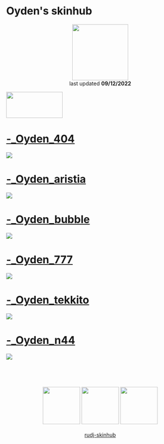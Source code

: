 # Oyden's skinhub
<p align="center">
<a href="https://osu.ppy.sh/users/23234148">
  <img src="https://a.ppy.sh/23234148"  
       width="150"
       height="150"></a>
<br>
last updated <b>09/12/2022</b>
</p>

<a href="https://www.youtube.com/watch?v=kbbgypvGPgM">
<img src="https://i.imgur.com/uDyKiLi.png"
       width="151" 
       height="70"/></a>

# [-_Oyden_404](https://github.com/ryancranie/skinhub/raw/tyfh/player/oyden/-_Oyden_404.osk)
[![](https://i.imgur.com/fdCq4JD.png)](https://github.com/ryancranie/skinhub/raw/tyfh/player/oyden/-_Oyden_404.osk)

# [-_Oyden_aristia](https://github.com/ryancranie/skinhub/raw/tyfh/player/oyden/-_Oyden_aristia.osk)
[![](https://i.imgur.com/eYP18Yy.png)](https://github.com/ryancranie/skinhub/raw/tyfh/player/oyden/-_Oyden_aristia.osk)

# [-_Oyden_bubble](https://github.com/ryancranie/skinhub/raw/tyfh/player/oyden/-_Oyden_bubble.osk)
[![](https://i.imgur.com/meBuyQ2.png)](https://github.com/ryancranie/skinhub/raw/tyfh/player/oyden/-_Oyden_bubble.osk)

# [-_Oyden_777](https://github.com/ryancranie/skinhub/raw/tyfh/player/oyden/-_Oyden_777.osk)
[![](https://i.imgur.com/VJAEwHW.png)](https://github.com/ryancranie/skinhub/raw/tyfh/player/oyden/-_Oyden_777.osk)

# [-_Oyden_tekkito](https://github.com/ryancranie/skinhub/raw/tyfh/player/oyden/-_Oyden_tekkito.osk)
[![](https://i.imgur.com/HKFztWe.png)](https://github.com/ryancranie/skinhub/raw/tyfh/player/oyden/-_Oyden_tekkito.osk)

# [-_Oyden_n44](https://github.com/ryancranie/skinhub/raw/tyfh/player/oyden/-_Oyden_n44.osk)
[![](https://i.imgur.com/fmadPcq.png)](https://github.com/ryancranie/skinhub/raw/tyfh/player/oyden/-_Oyden_n44.osk)


#
<p align="center">
  <br></br>
  <a href="https://www.twitch.tv/itzoyden">
  <img src="https://i.imgur.com/HM030lk.png" 
       width="100" 
       height="100"></a>
  <a href="https://www.youtube.com/@ItzOyden">
  <img src="https://i.imgur.com/YWbDUUy.png"  
       width="100" 
       height="100"></a>
  <a href="https://twitter.com/ItzOyden">
  <img src="https://i.imgur.com/PUQ5uWf.png" 
       width="100" 
       height="100"></a>
  <br></br>
  <a href="README.md">rudj-skinhub</a>
 </p>

